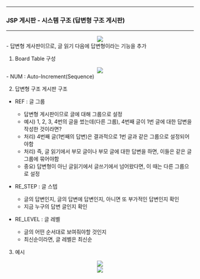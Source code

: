 ----
### JSP 게시판 - 시스템 구조 (답변형 구조 게시판)
----
<div align = "center">
<img src = "https://github.com/sooyounghan/Web/assets/34672301/3a2d3840-8ac2-48e6-8584-4dca95d28ee5">
</div>
  - 답변형 게사판이므로, 글 읽기 다음에 답변형이라는 기능을 추가

1. Board Table 구성 
<div align = "center">
<img src = "https://github.com/sooyounghan/Web/assets/34672301/1cfca3d3-8bb1-4aee-9eec-c3b6def2f8b3">
</div>
  - NUM : Auto-Increment(Sequence)


2. 답변형 구조 게시판 구조
  - REF : 글 그룹
      + 답변형 게시판이므로 글에 대해 그룹으로 설정
      + 예시) 1, 2, 3, 4번의 글을 썼는데(다른 그룹), 4번째 글이 1번 글에 대한 답변을 작성한 것이라면?
      + 처리) 4번째 글(1번째의 답변)은 결과적으로 1번 글과 같은 그룹으로 설정되어야함
      + 처리) 즉, 글 읽기에서 부모 글이나 부모 글에 대한 답변을 하면, 이들은 같은 글 그룹에 묶어야함
      + 중요) 답변형이 아닌 글읽기에서 글쓰기에서 넘어왔다면, 이 때는 다른 그룹으로 설정
        
  - RE_STEP : 글 스텝
      + 글의 답변인지, 글의 답변에 답변인지, 아니면 또 부가적인 답변인지 확인
      + 지금 누구의 답변 글인지 확인

  - RE_LEVEL : 글 레벨
      + 글의 어떤 순서대로 보여줘야할 것인지
      + 최신순이라면, 글 레벨은 최신순
        
3. 예시
<div align = "center">
<img src = "https://github.com/sooyounghan/Web/assets/34672301/9ebc6709-8a0b-49e5-a3b8-1650a47015a7">
</div>

<div align = "center">
<img src = "https://github.com/sooyounghan/Web/assets/34672301/ba8e1056-10bd-4e38-9445-03082e07ea94">
</div>
